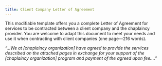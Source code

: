 ```yaml
---
title: Client Company Letter of Agreement
---
```

This modifiable template offers you a complete Letter of Agreement for services to be contracted between a client company and the chaplaincy provider. You are welcome to adapt this document to meet your needs and use it when contracting with client companies (one page—216 words).

_&#8220;&#8230;We at [chaplaincy organization] have agreed to provide the services described on the attached pages in exchange for your support of the [chaplaincy organization] program and payment of the agreed upon fee&#8230;.&#8221;_
